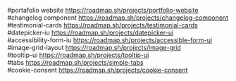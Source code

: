 
#portafolio website
https://roadmap.sh/projects/portfolio-website
<br>
#changelog component
https://roadmap.sh/projects/changelog-component
<br>
#testimonial-cards
https://roadmap.sh/projects/testimonial-cards
<br>
#datepicker-iu
https://roadmap.sh/projects/datepicker-ui
<br>
#accessibility-form-iu
https://roadmap.sh/projects/accessible-form-ui
<br>
#image-grid-layout
https://roadmap.sh/projects/image-grid
<br>
#tooltip-ui
https://roadmap.sh/projects/tooltip-ui
<br>
#tabs
https://roadmap.sh/projects/simple-tabs
<br>
#cookie-consent
https://roadmap.sh/projects/cookie-consent